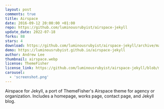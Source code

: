 ```yaml
---
layout: post
comments: true
title: Airspace
date: 2016-09-12 20:00:00 +01:00
repo: https://github.com/luminousrubyist/airspace-jekyll
update_date: 2022-07-18
forks: 88
stars: 4
download: https://github.com/luminousrubyist/airspace-jekyll/archive/master.zip
demo: https://luminousrubyist.github.io/airspace-jekyll
author: Andrew Lee
thumbnail: airspace.webp
license: ThemeFisher
license_link: https://github.com/luminousrubyist/airspace-jekyll/blob/master/LICENSE.md
carousel:
  - 'screenshot.png'
---
```


Airspace for Jekyll, a port of ThemeFisher's Airspace theme for agency or organization.
Includes a homepage, works page, contact page, and Jekyll blog.
